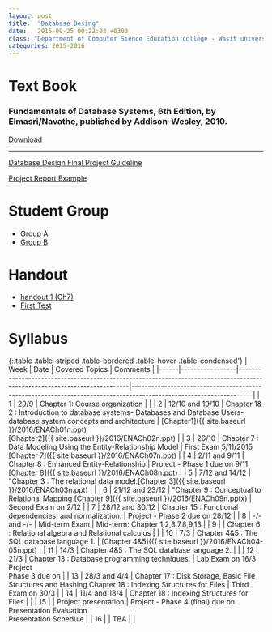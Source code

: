 ```yaml
---
layout: post
title:  "Database Desing"
date:   2015-09-25 00:22:02 +0300
class: "Department of Computer Sience Education college - Wasit university Second stage"
categories: 2015-2016
---
```

<h1 class="page-header">Text Book</h1>
<h3>Fundamentals of Database Systems, 6th Edition, by Elmasri/Navathe, published by Addison-Wesley, 2010.</h3>
<a href='http://bookzz.org/book/1192548/24394e'>Download</a>
<hr>
<a class="btn btn-success" href="2016/DatabaseDesignFinalProject.pdf">Database Design Final Project Guideline</a>
<p></p>     
<a class="btn btn-warning" href="2016/ProjectReportExample.pdf">Project Report Example</a>

<h1>Student Group </h1>
<ul>
<li>
<a href="2016/GroupA.pdf"> Group A</a></li>
<li>
<a href="2016/GroupB.pdf"> Group B</a>
</li>

</ul>
<h1>Handout
</h1>
<ul> <li>
<a href="2016/Ch7.pdf"> handout 1 (Ch7)</a>
</li>
<li>
<a href="2016/FirstTest.pdf"> First Test</a>
</li></ul>
<h1 class="page-header">Syllabus</h1>



{:.table .table-striped .table-bordered .table-hover .table-condensed'}
| Week | Date            | Covered Topics                                                                                                           | Comments                                                                                                          | 
|------|-----------------|--------------------------------------------------------------------------------------------------------------------------|-------------------------------------------------------------------------------------------------------------------| 
| 1    | 29/9            | Chapter 1: Course organization                                                                                           |                                                                                                                   | 
| 2    | 12/10 and 19/10 | Chapter 1& 2 : Introduction to database systems- Databases and Database Users- database system concepts and architecture | [Chapter1]({{ site.baseurl }}/2016/ENACh01n.ppt) <br>[Chapter2]({{ site.baseurl }}/2016/ENACh02n.ppt) | 
| 3    | 26/10           | Chapter 7 : Data Modeling Using the Entity-Relationship Model                                                            | First Exam 5/11/2015 <br> [Chapter 7]({{ site.baseurl }}/2016/ENACh07n.ppt)                                 | 
| 4    | 2/11 and 9/11   | Chapter 8 : Enhanced Entity-Relationship                                                                                 | Project - Phase 1 due on 9/11<br> [Chapter 8]({{ site.baseurl }}/2016/ENACh08n.ppt)                         | 
| 5    | 7/12 and 14/12  | "Chapter 3 : The relational data model.[Chapter 3]({{ site.baseurl }}/2016/ENACh03n.ppt)                                   |                                                                                                                   | 
| 6    | 21/12 and 23/12 | "Chapter 9 : Conceptual to Relational Mapping [Chapter 9]({{ site.baseurl }}/2016/ENACh09n.pptx)                           | Second Exam on 2/12                                                                                               | 
| 7    | 28/12 and 30/12 | Chapter 15 : Functional dependencies, and normalization.                                                                 | Project - Phase 2 due on 28/12                                                                                    | 
| 8    | -/- and -/-     | Mid-term Exam                                                                                                            | Mid-term: Chapter 1,2,3,7,8,9,13                                                                                  | 
| 9    |                 | Chapter 6 : Relational algebra and Relational calculus                                                                   |                                                                                                                   | 
| 10   | 7/3             | Chapter 4&5 : The SQL database language 1.                                                                               | [Chapter 4&5]({{ site.baseurl }}/2016/ENACh04-05n.ppt)                                                             | 
| 11   | 14/3            | Chapter 4&5 : The SQL database language 2.                                                                               |                                                                                                                   | 
| 12   | 21/3            | Chapter 13 : Database programming techniques.                                                                            | Lab Exam on 16/3 Project <br> Phase 3 due on                                                                         | 
| 13   | 28/3 and 4/4    | Chapter 17 : Disk Storage, Basic File Structures and Hashing Chapter 18 : Indexing Structures for Files                  | Third Exam on 30/3                                                                                                | 
| 14   | 11/4 and 18/4   | Chapter 18 : Indexing Structures for Files                                                                               |                                                                                                                   | 
| 15   |                 | Project presentation                                                                                                     | Project - Phase 4 (final) due on <br>Presentation Evaluation <br>Presentation Schedule                                    | 
| 16   |                 | TBA                                                                                                                      |                                                                                                                   | 
